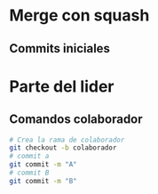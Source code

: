 # Merge con squash

## Commits iniciales

# Parte del lider


## Comandos colaborador
```bash
# Crea la rama de colaborador
git checkout -b colaborador
# commit a 
git commit -m "A"
# commit B
git commit -m "B"

```
